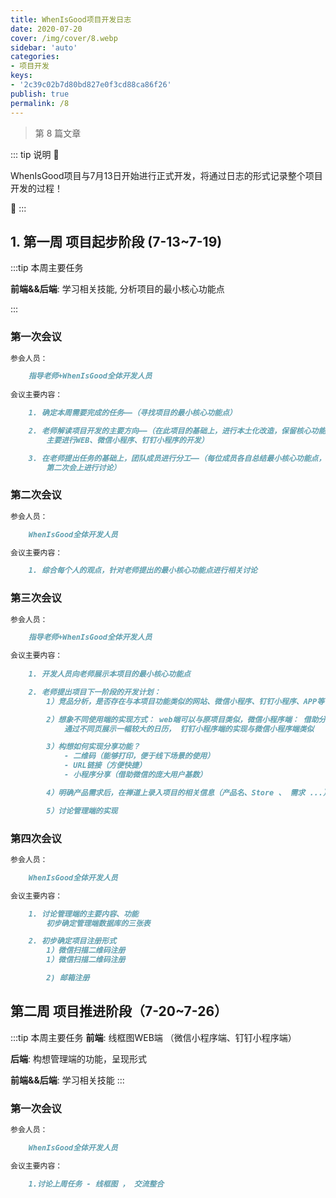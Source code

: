 ```yaml
---
title: WhenIsGood项目开发日志
date: 2020-07-20
cover: /img/cover/8.webp
sidebar: 'auto'
categories:
- 项目开发
keys:
- '2c39c02b7d80bd827e0f3cd88ca86f26'
publish: true
permalink: /8
---
```


> 第 8 篇文章
<!-- more -->

::: tip 说明
:arrow_down_small:

WhenIsGood项目与7月13日开始进行正式开发，将通过日志的形式记录整个项目开发的过程！ 

:arrow_up_small:
:::
## 1. 第一周 项目起步阶段 (7-13~7-19)

:::tip 本周主要任务

**前端&&后端**: 学习相关技能, 分析项目的最小核心功能点

:::

### 第一次会议
```md
参会人员：

    指导老师+WhenIsGood全体开发人员
    
会议主要内容：

    1. 确定本周需要完成的任务——（寻找项目的最小核心功能点）

    2. 老师解读项目开发的主要方向——（在此项目的基础上，进行本土化改造，保留核心功能
        主要进行WEB、微信小程序、钉钉小程序的开发）

    3. 在老师提出任务的基础上，团队成员进行分工——（每位成员各自总结最小核心功能点，并与
        第二次会上进行讨论）
```

### 第二次会议
```md
参会人员：

    WhenIsGood全体开发人员

会议主要内容： 

    1. 综合每个人的观点，针对老师提出的最小核心功能点进行相关讨论
```


### 第三次会议
```md
参会人员：

    指导老师+WhenIsGood全体开发人员

会议主要内容：
    
    1. 开发人员向老师展示本项目的最小核心功能点

    2. 老师提出项目下一阶段的开发计划：
        1）竞品分析，是否存在与本项目功能类似的网站、微信小程序、钉钉小程序、APP等

        2）想象不同使用端的实现方式： web端可以与原项目类似，微信小程序端： 借助分页形式
            通过不同页展示一幅较大的日历， 钉钉小程序端的实现与微信小程序端类似

        3）构想如何实现分享功能？
            - 二维码（能够打印，便于线下场景的使用）
            - URL链接（方便快捷）
            - 小程序分享（借助微信的庞大用户基数）

        4）明确产品需求后，在禅道上录入项目的相关信息（产品名、Store 、 需求 ...）

        5）讨论管理端的实现
```


### 第四次会议
```md
参会人员：

    WhenIsGood全体开发人员

会议主要内容：

    1. 讨论管理端的主要内容、功能
        初步确定管理端数据库的三张表

    2. 初步确定项目注册形式
        1）微信扫描二维码注册
        1）微信扫描二维码注册

        2) 邮箱注册
```

## 第二周 项目推进阶段（7-20~7-26）
:::tip 本周主要任务
**前端**: 线框图WEB端 （微信小程序端、钉钉小程序端）

**后端**: 构想管理端的功能，呈现形式

**前端&&后端**: 学习相关技能
:::

### 第一次会议

```md
参会人员：

    WhenIsGood全体开发人员

会议主要内容：

    1.讨论上周任务 - 线框图 ， 交流整合
```
